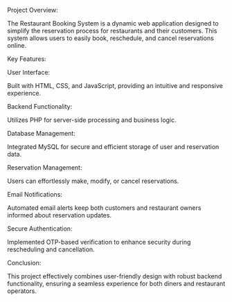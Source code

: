 Project Overview:

The Restaurant Booking System is a dynamic web application designed to simplify the reservation process for restaurants and their customers. This system allows users to easily book, reschedule, and cancel reservations online.

Key Features:

User Interface:

Built with HTML, CSS, and JavaScript, providing an intuitive and responsive experience.

Backend Functionality:

Utilizes PHP for server-side processing and business logic.

Database Management:

Integrated MySQL for secure and efficient storage of user and reservation data.

Reservation Management:

Users can effortlessly make, modify, or cancel reservations.

Email Notifications:

Automated email alerts keep both customers and restaurant owners informed about reservation updates.

Secure Authentication:

Implemented OTP-based verification to enhance security during rescheduling and cancellation.

Conclusion:

This project effectively combines user-friendly design with robust backend functionality, ensuring a seamless experience for both diners and restaurant operators.

